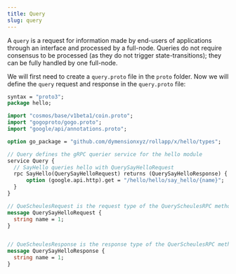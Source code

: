 ```yaml
---
title: Query
slug: query
---
```


A `query` is a request for information made by end-users of applications through an interface and processed by a full-node. Queries do not require consensus to be processed (as they do not trigger state-transitions); they can be fully handled by one full-node.

We will first need to create a `query.proto` file in the `proto` folder. Now we will define the `query` request and response in the `query.proto` file:

```Protobuf
syntax = "proto3";
package hello;

import "cosmos/base/v1beta1/coin.proto";
import "gogoproto/gogo.proto";
import "google/api/annotations.proto";

option go_package = "github.com/dymensionxyz/rollapp/x/hello/types";

// Query defines the gRPC querier service for the hello module
service Query {
  // SayHello queries hello with QuerySayHelloRequest
  rpc SayHello(QuerySayHelloRequest) returns (QuerySayHelloResponse) {
      option (google.api.http).get = "/hello/hello/say_hello/{name}";
  }
}

// QueScheulesRequest is the request type of the QueryScheulesRPC method
message QuerySayHelloRequest {
  string name = 1;
}


// QueScheulesResponse is the response type of the QuerScheulesRPC method
message QuerySayHelloResponse {
  string name = 1;
}
```
